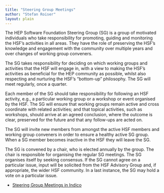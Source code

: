 ```yaml
---
title: "Steering Group Meetings"
author: "Stefan Roiser"
layout: plain
---
```


The HEP Software Foundation Steering Group (SG) is a group of motivated individuals who take responsibility for promoting, guiding and monitoring the HSF’s activities in all areas. They have the role of preserving the HSF’s knowledge and engagement with the community over multiple years and over changes of working group conveners.

The SG takes responsibility for deciding on which working groups and activities that the HSF will engage in, with a view to making the HSF’s activities as beneficial for the HEP community as possible, whilst also respecting and nurturing the HSF’s “bottom-up” philosophy. The SG will meet regularly, once a quarter.

Each member of the SG should take responsibility for following an HSF activity, e.g., a particular working group or a workshop or event organised by the HSF. The SG will ensure that working groups remain active and cross coordinate with related activities; and that topical activities, such as workshops, should arrive at an agreed conclusion, where the outcome is clear, preserved for the future and that any follow-ups are acted on.

The SG will invite new members from amongst the active HSF members and working group conveners in order to ensure a healthy active SG group. When a SG member becomes inactive in the HSF they will leave the SG.

The SG is convened by a chair, who is elected annually by the group. The chair is responsible for organising the regular SG meetings. The SG organises itself by seeking consensus. If the SG cannot agree on a particular issue, input will be solicited from the HSF Advisory Group and, if appropriate, the wider HSF community. In a last instance, the SG may hold a vote on a particular issue.


* [Steering Group Meetings in Indico](https://indico.cern.ch/category/10692/)
